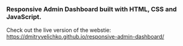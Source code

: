 ### Responsive Admin Dashboard built with HTML, CSS and JavaScript.

Check out the live version of the webstie: https://dmitryvelichko.github.io/responsive-admin-dashboard/
